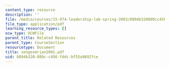 ```yaml
---
content_type: resource
description: ''
file: /media/courses/15-974-leadership-lab-spring-2003/8894b320889cc456fddcbf55a9692fce_sengesmrjan2001.pdf
file_type: application/pdf
learning_resource_types: []
ocw_type: OCWFile
parent_title: Related Resources
parent_type: CourseSection
resourcetype: Document
title: sengesmrjan2001.pdf
uid: 8894b320-889c-c456-fddc-bf55a9692fce
---
```

